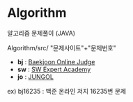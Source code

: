 # Algorithm

 알고리즘 문제풀이 (JAVA)
 
 Algorithm/src/ "문제사이트"+"문제번호"

- **bj** : [Baekjoon Online Judge](https://www.acmicpc.net)
- **sw** : [SW Expert Academy](https://www.swexpertacademy.com/main/main.do)
- **jo** : [JUNGOL](http://www.jungol.co.kr)
 
ex) bj16235 : 백준 온라인 저지 16235번 문제
